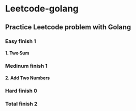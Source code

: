 # Leetcode-golang

## Practice Leetcode problem with Golang

### Easy finish 1
#### 1. Two Sum


### Medinum finish 1
#### 2. Add Two Numbers

### Hard finish 0


### Total finish 2